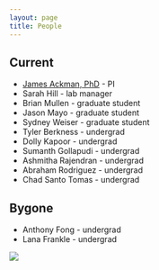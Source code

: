 ```yaml
---
layout: page  
title: People  
---
```


## Current

* [James Ackman, PhD](http://jamesackman.com/vita.html "CV") - PI
* Sarah Hill - lab manager
* Brian Mullen - graduate student
* Jason Mayo - graduate student
* Sydney Weiser - graduate student
* Tyler Berkness - undergrad
* Dolly Kapoor - undergrad
* Sumanth Gollapudi - undergrad
* Ashmitha Rajendran - undergrad
* Abraham Rodriguez - undergrad
* Chad Santo Tomas - undergrad


## Bygone

* Anthony Fong - undergrad
* Lana Frankle - undergrad

![]({{site.data_path}}/2016-06-12-134339-lab_photo1024.jpg)
